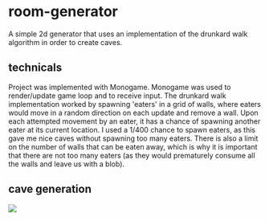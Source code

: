 # room-generator
A simple 2d generator that uses an implementation of the drunkard walk algorithm in order to create caves.

## technicals
Project was implemented with Monogame. Monogame was used to render/update game loop and to receive input. The drunkard walk implementation worked by spawning 'eaters' in a grid of walls, where eaters would move in a random direction on each update and remove a wall. Upon each attempted movement by an eater, it has a chance of spawning another eater at its current location. I used a 1/400 chance to spawn eaters, as this gave me nice caves without spawning too many eaters. There is also a limit on the number of walls that can be eaten away, which is why it is important that there are not too many eaters (as they would prematurely consume all the walls and leave us with a blob).

## cave generation

![](https://i.imgur.com/59EUsrW.gif)
